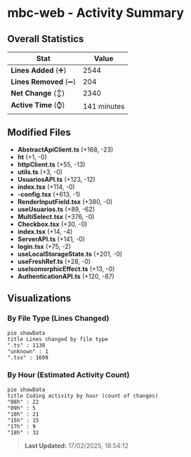 # mbc-web - Activity Summary 

## Overall Statistics

| Stat                   | Value                                                             |
| ---------------------- | ----------------------------------------------------------------- |
| **Lines Added** (➕)   | 2544                                          |
| **Lines Removed** (➖) | 204                                        |
| **Net Change** (↕)    | 2340                |
| **Active Time** (⌚)   | 141 minutes |


## Modified Files
- **AbstractApiClient.ts** (+168, -23)
- **ht** (+1, -0)
- **httpClient.ts** (+55, -13)
- **utils.ts** (+3, -0)
- **UsuariosAPI.ts** (+123, -12)
- **index.tsx** (+114, -0)
- **-config.tsx** (+613, -1)
- **RenderInputField.tsx** (+380, -0)
- **useUsuarios.ts** (+89, -62)
- **MultiSelect.tsx** (+376, -0)
- **Checkbox.tsx** (+30, -0)
- **index.tsx** (+14, -4)
- **ServerAPI.ts** (+141, -0)
- **login.tsx** (+75, -2)
- **useLocalStorageState.ts** (+201, -0)
- **useFreshRef.ts** (+28, -0)
- **useIsomorphicEffect.ts** (+13, -0)
- **AuthenticationAPI.ts** (+120, -87)

## Visualizations

### By File Type (Lines Changed)

```mermaid
pie showData
title Lines changed by file type
".ts" : 1138
"unknown" : 1
".tsx" : 1609
```

### By Hour (Estimated Activity Count)

```mermaid
pie showData
title Coding activity by hour (count of changes)
"08h" : 22
"09h" : 5
"10h" : 21
"15h" : 15
"17h" : 9
"18h" : 32
```


> **Last Updated:** 17/02/2025, 18:54:12